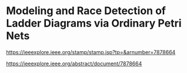 # Modeling and Race Detection of Ladder Diagrams via Ordinary Petri Nets

https://ieeexplore.ieee.org/stamp/stamp.jsp?tp=&arnumber=7878664

https://ieeexplore.ieee.org/abstract/document/7878664